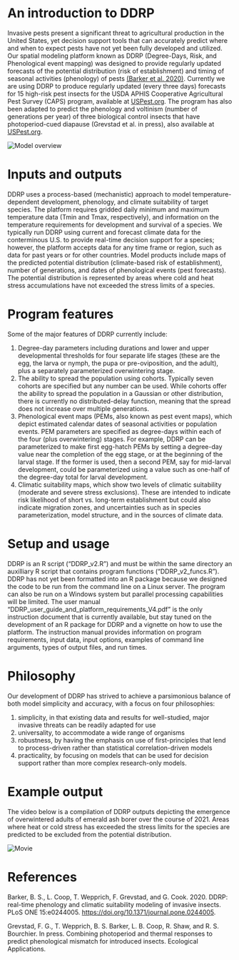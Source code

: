 # An introduction to DDRP

Invasive pests present a significant threat to agricultural production
in the United States, yet decision support tools that can accurately
predict where and when to expect pests have not yet been fully developed
and utilized. Our spatial modeling platform known as DDRP (Degree-Days,
Risk, and Phenological event mapping) was designed to provide regularly
updated forecasts of the potential distribution (risk of establishment)
and timing of seasonal activities (phenology) of pests [(Barker et
al. 2020)](https://doi.org/10.1371/journal.pone.0244005). Currently we
are using DDRP to produce regularly updated (every three days) forecasts
for 15 high-risk pest insects for the USDA APHIS Cooperative
Agricultural Pest Survey (CAPS) program, available at
[USPest.org](http://uspest.org/CAPS). The program has also been adapted
to predict the phenology and voltinism (number of generations per year)
of three biological control insects that have photoperiod-cued diapause
(Grevstad et al. in press), also available at
[USPest.org](http://uspest.org/dd/dodmaps).

![Model
overview](https://github.com/bbarker505/ddrp_v2/blob/master/images/model_overview.png?raw=true)

# Inputs and outputs

DDRP uses a process-based (mechanistic) approach to model
temperature-dependent development, phenology, and climate suitability of
target species. The platform requires gridded daily minimum and maximum
temperature data (Tmin and Tmax, respectively), and information on the
temperature requirements for development and survival of a species. We
typically run DDRP using current and forecast climate data for the
conterminous U.S. to provide real-time decision support for a species;
however, the platform accepts data for any time frame or region, such as
data for past years or for other countries. Model products include maps
of the predicted potential distribution (climate-based risk of
establishment), number of generations, and dates of phenological events
(pest forecasts). The potential distribution is represented by areas
where cold and heat stress accumulations have not exceeded the stress
limits of a species.

# Program features

Some of the major features of DDRP currently include:  
1) Degree-day parameters including durations and lower and upper
developmental thresholds for four separate life stages (these are the
egg, the larva or nymph, the pupa or pre-oviposition, and the adult),
plus a separately parameterized overwintering stage.  
2) The ability to spread the population using cohorts. Typically seven
cohorts are specified but any number can be used. While cohorts offer
the ability to spread the population in a Gaussian or other
distribution, there is currently no distributed-delay function, meaning
that the spread does not increase over multiple generations.  
3) Phenological event maps (PEMs, also known as pest event maps), which
depict estimated calendar dates of seasonal activities or population
events. PEM parameters are specified as degree-days within each of the
four (plus overwintering) stages. For example, DDRP can be parameterized
to make first egg-hatch PEMs by setting a degree-day value near the
completion of the egg stage, or at the beginning of the larval stage. If
the former is used, then a second PEM, say for mid-larval development,
could be parameterized using a value such as one-half of the degree-day
total for larval development.  
4) Climatic suitability maps, which show two levels of climatic
suitability (moderate and severe stress exclusions). These are intended
to indicate risk likelihood of short vs. long-term establishment but
could also indicate migration zones, and uncertainties such as in
species parameterization, model structure, and in the sources of climate
data.

# Setup and usage

DDRP is an R script (“DDRP\_v2.R”) and must be within the same directory
an auxilliary R script that contains program functions
(“DDRP\_v2\_funcs.R”). DDRP has not yet been formatted into an R package
because we designed the code to be run from the command line on a Linux
server. The program can also be run on a Windows system but parallel
processing capabilities will be limited. The user manual
“DDRP\_user\_guide\_and\_platform\_requirements\_V4.pdf” is the only
instruction document that is currently available, but stay tuned on the
development of an R package for DDRP and a vignette on how to use the
platform. The instruction manual provides information on program
requirements, input data, input options, examples of command line
arguments, types of output files, and run times.

# Philosophy

Our development of DDRP has strived to achieve a parsimonious balance of
both model simplicity and accuracy, with a focus on four philosophies:  
1) simplicity, in that existing data and results for well-studied, major
invasive threats can be readily adapted for use  
2) universality, to accommodate a wide range of organisms  
3) robustness, by having the emphasis on use of first-principles that
lend to process-driven rather than statistical correlation-driven
models  
4) practicality, by focusing on models that can be used for decision
support rather than more complex research-only models.

# Example output

The video below is a compilation of DDRP outputs depicting the emergence
of overwintered adults of emerald ash borer over the course of 2021.
Areas where heat or cold stress has exceeded the stress limits for the
species are predicted to be excluded from the potential distribution.

![Movie](https://github.com/bbarker505/ddrp_v2/blob/master/images/EAB_2021.gif?raw=true)

# References

Barker, B. S., L. Coop, T. Wepprich, F. Grevstad, and G. Cook. 2020.
DDRP: real-time phenology and climatic suitability modeling of invasive
insects. PLoS ONE 15:e0244005.
<https://doi.org/10.1371/journal.pone.0244005>.

Grevstad, F. G., T. Wepprich, B. S. Barker, L. B. Coop, R. Shaw, and R.
S. Bourchier. In press. Combining photoperiod and thermal responses to
predict phenological mismatch for introduced insects. Ecological
Applications.
